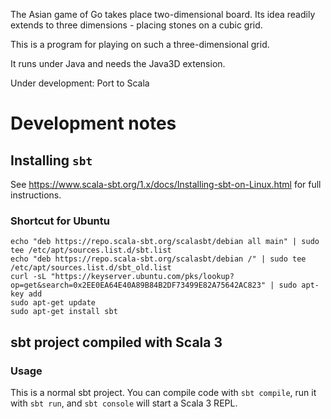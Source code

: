 The Asian game of Go takes place two-dimensional board. Its idea readily extends to three 
dimensions - placing stones on a cubic grid. 

This is a program for playing on such a three-dimensional grid. 

It runs under Java and needs the Java3D extension.

Under development: Port to Scala

Development notes
=================

Installing `sbt`
----------------

See https://www.scala-sbt.org/1.x/docs/Installing-sbt-on-Linux.html for full instructions.

### Shortcut for Ubuntu
```shell
echo "deb https://repo.scala-sbt.org/scalasbt/debian all main" | sudo tee /etc/apt/sources.list.d/sbt.list
echo "deb https://repo.scala-sbt.org/scalasbt/debian /" | sudo tee /etc/apt/sources.list.d/sbt_old.list
curl -sL "https://keyserver.ubuntu.com/pks/lookup?op=get&search=0x2EE0EA64E40A89B84B2DF73499E82A75642AC823" | sudo apt-key add
sudo apt-get update
sudo apt-get install sbt
```



## sbt project compiled with Scala 3

### Usage

This is a normal sbt project. You can compile code with `sbt compile`, run it with `sbt run`, and
`sbt console` will start a Scala 3 REPL.
